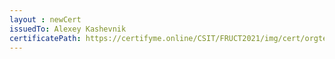 ```yaml
--- 
layout : newCert 
issuedTo: Alexey Kashevnik 
certificatePath: https://certifyme.online/CSIT/FRUCT2021/img/cert/orgteam/AlexeyKashevnik_8b744.png
--- 
```


